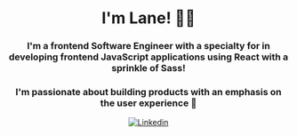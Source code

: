 <h1 align="center"> I'm Lane! 🤙🏻 </h1>

<h3 align="center">I'm a frontend Software Engineer with a specialty for in developing frontend JavaScript applications using React with a sprinkle of Sass!</h3>
<h3 align="center">I'm passionate about building products with an emphasis on the user experience 🌈 </h3>

<div align="center">

[![Linkedin](https://img.shields.io/badge/LinkedIn-0077B5?style=for-the-badge&logo=linkedin&logoColor=white)](https://www.linkedin.com/in/aleyna-hamilton/)

</div>


<!--
**LaneEcho/LaneEcho** is a ✨ _special_ ✨ repository because its `README.md` (this file) appears on your GitHub profile.

Here are some ideas to get you started:

- 🔭 I’m currently working on ...
- 🌱 I’m currently learning ...
- 👯 I’m looking to collaborate on ...
- 🤔 I’m looking for help with ...
- 💬 Ask me about ...
- 📫 How to reach me: ...
- 😄 Pronouns: ...
- ⚡ Fun fact: ...
-->

